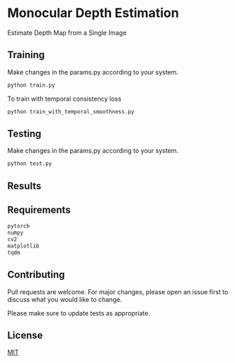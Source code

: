 # Monocular Depth Estimation

Estimate Depth Map from a Single Image

## Training

Make changes in the params.py according to your system. 

```bash
python train.py
```
To train with temporal consistency loss
```bash
python train_with_temporal_smoothness.py
```

## Testing

Make changes in the params.py according to your system. 

```bash
python test.py
```

## Results

## Requirements
```bash
pytorch
numpy
cv2
matplotlib
tqdm
```

## Contributing
Pull requests are welcome. For major changes, please open an issue first to discuss what you would like to change.

Please make sure to update tests as appropriate.

## License
[MIT](https://choosealicense.com/licenses/mit/)